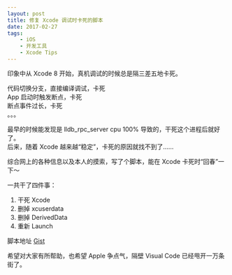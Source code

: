 ```yaml
---
layout: post
title: 修复 Xcode 调试时卡死的脚本
date: 2017-02-27
tags: 
    - iOS
    - 开发工具
    - Xcode Tips
---
```


印象中从 Xcode 8 开始，真机调试的时候总是隔三差五地卡死。

代码切换分支，直接编译调试，卡死  
App 启动时触发断点，卡死  
断点事件过长，卡死  
。。。

最早的时候能发现是 lldb_rpc_server cpu 100% 导致的，干死这个进程后就好了。  
后来，随着 Xcode 越来越“稳定”，卡死的原因就找不到了……

综合网上的各种信息以及本人的摸索，写了个脚本，能在 Xcode 卡死时“回春”一下～

<script src="https://gist.github.com/zqqf16/a4ba12b26dc307c33d3bb6e6001c42a3.js"></script>

一共干了四件事：

1. 干死 Xcode
2. 删掉 xcuserdata
3. 删掉 DerivedData
4. 重新 Launch

脚本地址 [Gist](https://gist.github.com/zqqf16/a4ba12b26dc307c33d3bb6e6001c42a3)

希望对大家有所帮助，也希望 Apple 争点气，隔壁 Visual Code 已经甩开一万条街了。